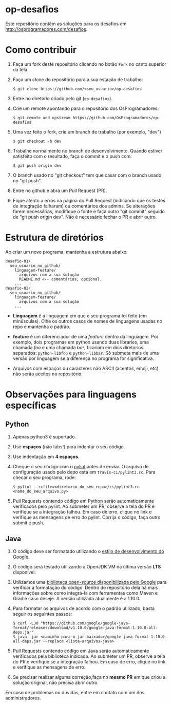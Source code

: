 # op-desafios

Este repositório contém as soluções para os desafios em http://osprogramadores.com/desafios.

# Como contribuir

1. Faça um fork deste repositório clicando no botão `Fork` no canto superior da tela.
1. Faça um clone do repositório para a sua estação de trabalho:
   ```
   $ git clone https://github.com/<seu_usuario>/op-desafios
   ```
1. Entre no diretorio criado pelo git (`op-desafios`).

1. Crie um remote apontando para o repositório dos OsProgramadores:

   ```
   $ git remote add upstream https://github.com/OsProgramadores/op-desafios
   ```

1. Uma vez feito o fork, crie um branch de trabalho (por exemplo, "dev")

   ```
   $ git checkout -b dev
   ```

1. Trabalhe normalmente no branch de desenvolvimento. Quando estiver satisfeito com o resultado, faça o commit e o push com:

   ```
   $ git push origin dev
   ```

1. O branch usado no "git checkout" tem que casar com o branch usado no "git push".

1. Entre no github e abra um Pull Request (PR).

1. Fique atento a erros na página do Pull Request (indicando que os testes de integração falharam) ou comentários dos admins. Se alterações forem necessárias, modifique o fonte e faça outro "git commit" seguido de "git push origin dev". Não é necessário fechar o PR e abrir outro.

# Estrutura de diretórios

Ao criar um novo programa, mantenha a estrutura abaixo:

```
desafio-01/
  seu_usuario_no_github/
    linguagem-feature/
      arquivos com a sua solução
      README.md <-- comentários, opcional.
    ...
desafio-02/
  seu_usuario_no_github/
    linguagem-feature/
      arquivos com a sua solução
    ...
```

* **Linguagem** é a linguagem em que o seu programa foi feito (em minúsculas). Olhe os outros casos de nomes de linguagens usadas no repo e mantenha o padrão.

* **feature** é um diferenciador de uma _feature_ dentro da linguagem. Por exemplo, dois programas em python usando duas libraries, uma chamada _foo_ e uma chamada _bar_, ficariam em dois diretorios separados: `python-libfoo` e `python-libbar`. Só submeta mais de uma versão por linguagem se a diferença no programa for significativa.

* Arquivos com espaços ou caracteres não ASCII (acentos, emoji, etc) não serão aceitos no repositório.

# Observações para linguagens específicas

## Python

1. Apenas python3 é suportado.

1. Use **espaços** (não tabs!) para indentar o seu código.

1. Use indentação em **4 espaços**.

1. Cheque o seu código com o [pylint](http://pylint.org) antes de enviar. O arquivo de configuração usado pelo depo está em `travis-ci/pylint3.rc`. Para checar o seu programa, rode:

   ```
   $ pylint --rcfile=<diretorio_do_seu_repo>/ci/pylint3.rc <nome_do_seu_arquivo.py>
   ```

1. Pull Requests contendo código em Python serão automaticamente verificados pelo pylint. Ao submeter um PR, observe a tela do PR e verifique se a integração falhou. Em caso de erro, clique no link e verifique as mensagens de erro do pylint. Corrija o código, faça outro submit e push.

## Java

1. O código deve ser formatado utilizando o [estilo de desenvolvimento do Google](https://google.github.io/styleguide/javaguide.html).

1. O código será testado utilizando a OpenJDK VM na última versão **LTS** disponível.

1. Utilizamos uma [biblioteca open-source disponibilizada pelo Google](https://github.com/google/google-java-format) para verificar a formatação do código. Dentro do repositório dela há mais informações sobre como integrá-la com ferramentas como Maven e Gradle caso deseje. A versão utilizada atualmente é a 1.10.0.

1. Para formatar os arquivos de acordo com o padrão utilizado, basta seguir os seguintes passos:

   ```shell
   $ curl -LJO "https://github.com/google/google-java-format/releases/download/v1.10.0/google-java-format-1.10.0-all-deps.jar"
   $ java -jar <caminho-para-o-jar-baixado>/google-java-format-1.10.0-all-deps.jar --replace <lista-arquivos-java>
   ```

1. Pull Requests contendo código em Java serão automaticamente verificados pela biblioteca indicada. Ao submeter um PR, observe a tela do PR e verifique se a integração falhou. Em caso de erro, clique no link e verifique as mensagens de erro.

1. Se precisar realizar alguma correção,faça no **mesmo PR** em que criou a solução original, não precisa abrir outro.

Em caso de problemas ou dúvidas, entre em contato com um dos administradores.

